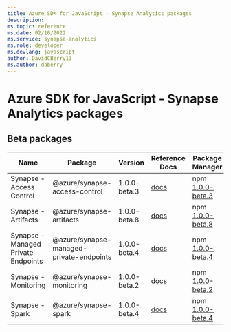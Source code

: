 ```yaml
---
title: Azure SDK for JavaScript - Synapse Analytics packages
description: 
ms.topic: reference
ms.date: 02/10/2022
ms.service: synapse-analytics
ms.role: developer
ms.devlang: javascript
author: DavidCBerry13
ms.author: daberry
---
```


# Azure SDK for JavaScript - Synapse Analytics packages

 

## Beta packages

| Name                  | Package              | Version          | Reference Docs         | Package Manager                |
|-----------------------|----------------------|------------------|------------------------|--------------------------------|
| Synapse - Access Control | @azure/synapse-access-control | 1.0.0-beta.3 | [docs](/azure/javascript/sdk/sdk-demo2/synapse-analytics/azure-synapse-access-control/beta)  | npm [1.0.0-beta.3](https://www.npmjs.com/package/%40azure%2Fsynapse-access-control%401.0.0-beta.3) |
| Synapse - Artifacts | @azure/synapse-artifacts | 1.0.0-beta.8 | [docs](/azure/javascript/sdk/sdk-demo2/synapse-analytics/azure-synapse-artifacts/beta)  | npm [1.0.0-beta.8](https://www.npmjs.com/package/%40azure%2Fsynapse-artifacts%401.0.0-beta.8) |
| Synapse - Managed Private Endpoints | @azure/synapse-managed-private-endpoints | 1.0.0-beta.4 | [docs](/azure/javascript/sdk/sdk-demo2/synapse-analytics/azure-synapse-managed-private-endpoints/beta)  | npm [1.0.0-beta.4](https://www.npmjs.com/package/%40azure%2Fsynapse-managed-private-endpoints%401.0.0-beta.4) |
| Synapse - Monitoring | @azure/synapse-monitoring | 1.0.0-beta.2 | [docs](/azure/javascript/sdk/sdk-demo2/synapse-analytics/azure-synapse-monitoring/beta)  | npm [1.0.0-beta.2](https://www.npmjs.com/package/%40azure%2Fsynapse-monitoring%401.0.0-beta.2) |
| Synapse - Spark | @azure/synapse-spark | 1.0.0-beta.4 | [docs](/azure/javascript/sdk/sdk-demo2/synapse-analytics/azure-synapse-spark/beta)  | npm [1.0.0-beta.4](https://www.npmjs.com/package/%40azure%2Fsynapse-spark%401.0.0-beta.4) |
 


 